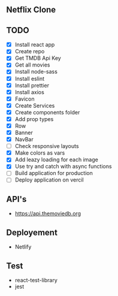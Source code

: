 ## Netflix Clone

## TODO
* [x] Install react app
* [x] Create repo
* [x] Get TMDB Api Key
* [x] Get all movies
* [x] Install node-sass
* [x] Install eslint
* [x] Install prettier
* [x] Install axios
* [x] Favicon
* [x] Create Services
* [x] Create components folder
* [x] Add prop types
* [x] Row
* [x] Banner
* [x] NavBar
* [ ] Check responsive layouts
* [x] Make colors as vars
* [x] Add leazy loading for each image
* [x] Use try and catch with async functions
* [ ] Build application for production
* [ ] Deploy application on vercil

## API's
* https://api.themoviedb.org

## Deployement
* Netlify

## Test
* react-test-library
* jest
